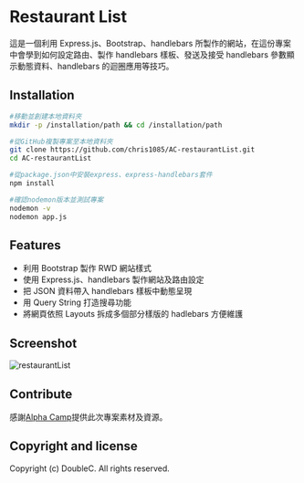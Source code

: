 # Restaurant List

這是一個利用 Express.js、Bootstrap、handlebars 所製作的網站，在這份專案中會學到如何設定路由、製作 handlebars 樣板、發送及接受 handlebars 參數顯示動態資料、handlebars 的迴圈應用等技巧。

## Installation

```bash
#移動並創建本地資料夾
mkdir -p /installation/path && cd /installation/path

#從GitHub複製專案至本地資料夾
git clone https://github.com/chris1085/AC-restaurantList.git
cd AC-restaurantList

#從package.json中安裝express、express-handlebars套件
npm install

#確認nodemon版本並測試專案
nodemon -v
nodemon app.js
```

## Features

- 利用 Bootstrap 製作 RWD 網站樣式
- 使用 Express.js、handlebars 製作網站及路由設定
- 把 JSON 資料帶入 handlebars 樣板中動態呈現
- 用 Query String 打造搜尋功能
- 將網頁依照 Layouts 拆成多個部分樣版的 hadlebars 方便維護

## Screenshot

![restaurantList](https://github.com/chris1085/AC-restaurantList/blob/main/restaurantList.png)

## Contribute

感謝[Alpha Camp](https://tw.alphacamp.co/)提供此次專案素材及資源。

## Copyright and license

Copyright (c) DoubleC. All rights reserved.
